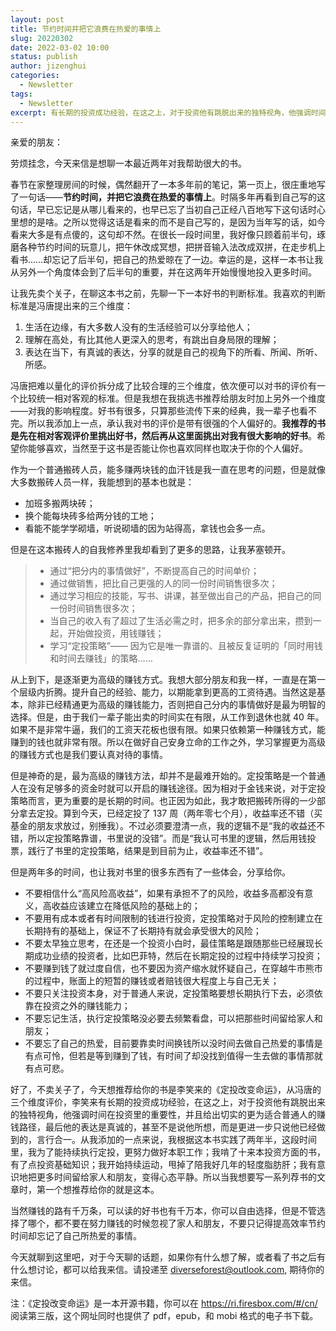 ```yaml
---
layout: post
title: 节约时间并把它浪费在热爱的事情上
slug: 20220302
date: 2022-03-02 10:00
status: publish
author: jizenghui
categories: 
  - Newsletter
tags:
  - Newsletter
excerpt: 有长期的投资成功经验，在这之上，对于投资他有跳脱出来的独特视角，他强调时间在投资里的重要性，并且给出切实的更为适合普通人的赚钱路径，最后他的表达是真诚的，甚至不是说他所想，而是更进一步只说他已经做到的，言行合一。
---
```


亲爱的朋友：

劳烦挂念，今天来信是想聊一本最近两年对我帮助很大的书。

春节在家整理房间的时候，偶然翻开了一本多年前的笔记，第一页上，很庄重地写了一句话——**节约时间，并把它浪费在热爱的事情上**。时隔多年再看到自己写的这句话，早已忘记是从哪儿看来的，也早已忘了当初自己正经八百地写下这句话时心里想的是啥。之所以觉得这话是看来的而不是自己写的，是因为当年写的话，如今看来大多是有点傻的，这句却不然。在很长一段时间里，我好像只顾着前半句，琢磨各种节约时间的玩意儿，把午休改成冥想，把拼音输入法改成双拼，在走步机上看书……却忘记了后半句，把自己的热爱晾在了一边。幸运的是，这样一本书让我从另外一个角度体会到了后半句的重要，并在这两年开始慢慢地投入更多时间。

让我先卖个关子，在聊这本书之前，先聊一下一本好书的判断标准。我喜欢的判断标准是冯唐提出来的三个维度：

1. 生活在边缘，有大多数人没有的生活经验可以分享给他人；
2. 理解在高处，有比其他人更深入的思考，有跳出自身局限的理解；
3. 表达在当下，有真诚的表达，分享的就是自己的视角下的所看、所闻、所听、所感。

冯唐把难以量化的评价拆分成了比较合理的三个维度，依次便可以对书的评价有一个比较统一相对客观的标准。但是我想在我挑选书推荐给朋友时加上另外一个维度——对我的影响程度。好书有很多，只算那些流传下来的经典，我一辈子也看不完。所以我添加上一点，承认我对书的评价是带有很强的个人偏好的。**我推荐的书是先在相对客观评价里挑出好书，然后再从这里面挑出对我有很大影响的好书**。希望你能够喜欢，当然至于这书是否能让你也喜欢同样也取决于你的个人偏好。

作为一个普通搬砖人员，能多赚两块钱的血汗钱是我一直在思考的问题，但是就像大多数搬砖人员一样，我能想到的基本也就是：

- 加班多搬两块砖；  
- 换个能每块砖多给两分钱的工地；  
- 看能不能学学砌墙，听说砌墙的因为站得高，拿钱也会多一点。

但是在这本搬砖人的自我修养里我却看到了更多的思路，让我茅塞顿开。

> - 通过“把分内的事情做好”，不断提高自己的时间单价；
> - 通过做销售，把比自己更强的人的同一份时间销售很多次；
> - 通过学习相应的技能，写书、讲课，甚至做出自己的产品，把自己的同一份时间销售很多次；
> - 当自己的收入有了超过了生活必需之时，把多余的部分拿出来，攒到一起，开始做投资，用钱赚钱；
> - 学习“定投策略”—— 因为它是唯一靠谱的、且被反复证明的「同时用钱和时间去赚钱」的策略……

从上到下，是逐渐更为高级的赚钱方式。我想大部分朋友和我一样，一直是在第一个层级内折腾。提升自己的经验、能力，以期能拿到更高的工资待遇。当然这是基本，除非已经精通更为高级的赚钱能力，否则把自己分内的事情做好是最为明智的选择。但是，由于我们一辈子能出卖的时间实在有限，从工作到退休也就 40 年。如果不是非常牛逼，我们的工资天花板也很有限。如果只依赖第一种赚钱方式，能赚到的钱也就非常有限。所以在做好自己安身立命的工作之外，学习掌握更为高级的赚钱方式也是我们要认真对待的事情。

但是神奇的是，最为高级的赚钱方法，却并不是最难开始的。定投策略是一个普通人在没有足够多的资金时就可以开启的赚钱途径。因为相对于金钱来说，对于定投策略而言，更为重要的是长期的时间。也正因为如此，我才敢把搬砖所得的一少部分拿去定投。算到今天，已经定投了 137 周（两年零七个月），收益率还不错（买基金的朋友求放过，别捶我）。不过必须要澄清一点，我的逻辑不是“我的收益还不错，所以定投策略靠谱，书里说的没错”。而是“我认可书里的逻辑，然后用钱投票，践行了书里的定投策略，结果是到目前为止，收益率还不错”。

但是两年多的时间，也让我对书里的很多东西有了一些体会，分享给你。

- 不要相信什么“高风险高收益”，如果有承担不了的风险，收益多高都没有意义，高收益应该建立在降低风险的基础上的；
- 不要用有成本或者有时间限制的钱进行投资，定投策略对于风险的控制建立在长期持有的基础上，保证不了长期持有就会承受很大的风险；
- 不要太早独立思考，在还是一个投资小白时，最佳策略是跟随那些已经展现长期成功业绩的投资者，比如巴菲特，然后在长期定投的过程中持续学习投资；
- 不要赚到钱了就过度自信，也不要因为资产缩水就怀疑自己，在穿越牛市熊市的过程中，账面上的短暂的赚钱或者赔钱很大程度上与自己无关；
- 不要只关注投资本身，对于普通人来说，定投策略要想长期执行下去，必须依靠在投资之外的赚钱能力；
- 不要忘记生活，执行定投策略没必要去频繁看盘，可以把那些时间留给家人和朋友；
- 不要忘了自己的热爱，目前要靠卖时间换钱所以没时间去做自己热爱的事情是有点可怜，但若是等到赚到了钱，有时间了却没找到值得一生去做的事情那就有点可悲。

好了，不卖关子了，今天想推荐给你的书是李笑来的《定投改变命运》，从冯唐的三个维度评价，李笑来有长期的投资成功经验，在这之上，对于投资他有跳脱出来的独特视角，他强调时间在投资里的重要性，并且给出切实的更为适合普通人的赚钱路径，最后他的表达是真诚的，甚至不是说他所想，而是更进一步只说他已经做到的，言行合一。从我添加的一点来说，我根据这本书实践了两年半，这段时间里，我为了能持续执行定投，更努力做好本职工作；我啃了十来本投资方面的书，有了点投资基础知识；我开始持续运动，甩掉了陪我好几年的轻度脂肪肝；我有意识地把更多时间留给家人和朋友，变得心态平静。所以当我想要写一系列荐书的文章时，第一个想推荐给你的就是这本。

当然赚钱的路有千万条，可以读的好书也有千万本，你可以自由选择，但是不管选择了哪个，都不要在努力赚钱的时候忽视了家人和朋友，不要只记得提高效率节约时间却忘记了自己所热爱的事情。

今天就聊到这里吧，对于今天聊的话题，如果你有什么想了解，或者看了书之后有什么想讨论，都可以给我来信。请投递至 diverseforest@outlook.com, 期待你的来信。

注：《定投改变命运》是一本开源书籍，你可以在 https://ri.firesbox.com/#/cn/ 阅读第三版，这个网址同时也提供了 pdf，epub，和 mobi 格式的电子书下载。